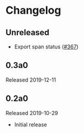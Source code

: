 # Changelog

## Unreleased

- Export span status ([#367](https://github.com/open-telemetry/opentelemetry-python/pull/367))

## 0.3a0

Released 2019-12-11

## 0.2a0

Released 2019-10-29

- Initial release
